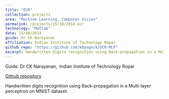 ```yaml
---
title: "OCR"
collection: projects
area: "Machine Learning, Computer Vision"
permalink: /projects/15/10/2014-ocr
technology: "Matlab"
date: 15/10/2014
guide: Dr CK Narayanan
affiliation: Indian Institute of Technology Ropar
github_repo: "https://github.com/kbyagnik/OCR-MLP"
excerpt: Handwritten digits recognition using Back-propagation in a Multi-layer perceptron on MNIST dataset.
---
```


Guide: Dr CK Narayanan,&ensp;Indian Institute of Technology Ropar 

[Github repository](https://github.com/kbyagnik/OCR-MLP)

Handwritten digits recognition using Back-propagation in a Multi-layer perceptron on MNIST dataset.
